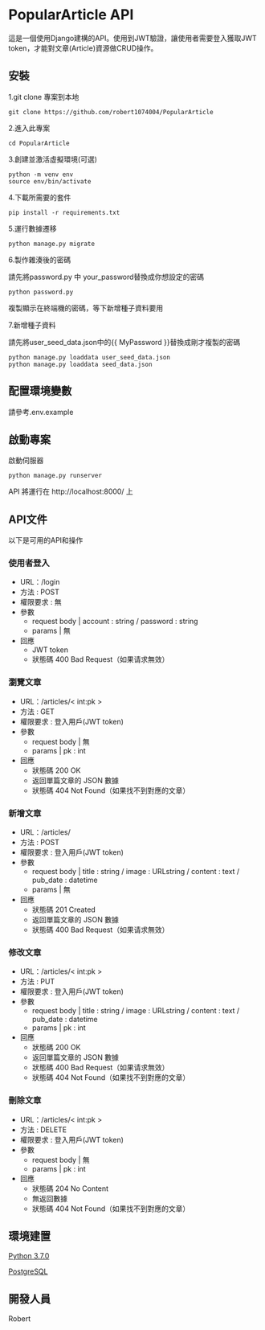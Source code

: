 # PopularArticle API
這是一個使用Django建構的API。使用到JWT驗證，讓使用者需要登入獲取JWT token，才能對文章(Article)資源做CRUD操作。

## 安裝
1.git clone 專案到本地

    git clone https://github.com/robert1074004/PopularArticle

2.進入此專案

    cd PopularArticle

3.創建並激活虛擬環境(可選)

    python -m venv env
    source env/bin/activate

4.下載所需要的套件

    pip install -r requirements.txt

5.運行數據遷移

    python manage.py migrate
    
6.製作雜湊後的密碼

  請先將password.py 中 your_password替換成你想設定的密碼

    python password.py

  複製顯示在終端機的密碼，等下新增種子資料要用
    
7.新增種子資料

  請先將user_seed_data.json中的{{ MyPassword }}替換成剛才複製的密碼
  
    python manage.py loaddata user_seed_data.json
    python manage.py loaddata seed_data.json

## 配置環境變數

請參考.env.example

## 啟動專案
啟動伺服器

    python manage.py runserver
API 將運行在 http://localhost:8000/ 上

## API文件

以下是可用的API和操作

### 使用者登入
* URL：/login
* 方法 : POST
* 權限要求 : 無
* 參數
  * request body | account : string / password : string
  * params | 無   
* 回應
  * JWT token
  * 狀態碼 400 Bad Request（如果请求無效）

### 瀏覽文章
* URL：/articles/< int:pk >
* 方法 : GET
* 權限要求 : 登入用戶(JWT token)
* 參數
  * request body | 無
  * params | pk : int
* 回應
  * 狀態碼 200 OK
  * 返回單篇文章的 JSON 數據
  * 狀態碼 404 Not Found（如果找不到對應的文章）

### 新增文章
* URL：/articles/
* 方法 : POST
* 權限要求 : 登入用戶(JWT token)
* 參數
  * request body | title : string  / image : URLstring / content : text / pub_date : datetime 
  * params | 無   
* 回應
  * 狀態碼 201 Created
  * 返回單篇文章的 JSON 數據
  * 狀態碼 400 Bad Request（如果请求無效）

### 修改文章
* URL：/articles/< int:pk >
* 方法 : PUT
* 權限要求 : 登入用戶(JWT token)
* 參數
  * request body | title : string  / image : URLstring / content : text / pub_date : datetime
  * params | pk : int   
* 回應
  * 狀態碼 200 OK
  * 返回單篇文章的 JSON 數據
  * 狀態碼 400 Bad Request（如果请求無效）
  * 狀態碼 404 Not Found（如果找不到對應的文章）
 
### 刪除文章
* URL：/articles/< int:pk >
* 方法 : DELETE
* 權限要求 : 登入用戶(JWT token)
* 參數
  * request body | 無
  * params | pk : int  
* 回應
  * 狀態碼 204 No Content
  * 無返回數據
  * 狀態碼 404 Not Found（如果找不到對應的文章）

## 環境建置
[Python 3.7.0](https://www.python.org/downloads/)

[PostgreSQL](https://www.postgresql.org/)

## 開發人員
Robert
